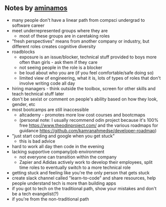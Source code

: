 
## Notes by [aminamos](https://github.com/aminamos)
- many people don't have a linear path from compsci undergrad to software career
- meet underrepresented groups where they are
    - most of these groups are in caretaking roles
- "fresh perspectives" means from another company or industry, but different roles creates cognitive diversity
- roadblocks
    - exposure is an issue/blocker, technical stuff provided to boys more often than girls - ask them if they care
    - not seeing people in the role is a blocker
    - be loud about who you are (if you feel comfortable/safe doing so)
    - limited view of engineering, what it is, lots of types of roles that don't involve writing code all day
- hiring managers - think outside the toolbox, screen for other skills and teach technical stuff later
- don't be sexist or comment on people's ability based on how they look, gender, etc
- most bootcamps are still inaccessible
    - altcademy - promotes more low cost courses and bootcmaps
    - (personal note: I usually recommend odin project because it's 100% free https://www.theodinproject.com/ and the various roadmaps for guidance https://github.com/kamranahmedse/developer-roadmap)
- "just start coding and google when you get stuck"
    - this is bad advice
- hard to work all day then code in the evening
- lacking supportive company/job environment
    - not everyone can transition within the company
    - Zapier and Adidas actively work to develop their employees, split time roles to eventually switch to a more technical role
- getting stuck and feeling like you're the only person that gets stuck
- create slack channel called "learn-to-code" and share resources, help people understand tech is more than building apps
- if you got to tech on the traditional path, show your mistakes and don't be a tech evangelist(?)
- if you're from the non-traditional path
